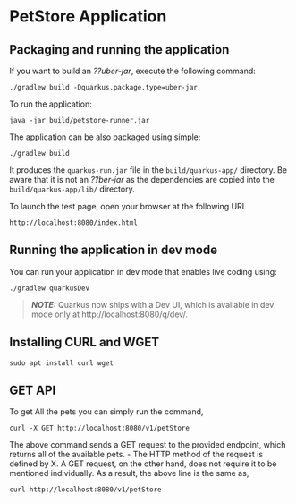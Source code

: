 # PetStore Application

## Packaging and running the application

If you want to build an _??uber-jar_, execute the following command:

    ./gradlew build -Dquarkus.package.type=uber-jar

To run the application:

    java -jar build/petstore-runner.jar

The application can be also packaged using simple:

    ./gradlew build

It produces the `quarkus-run.jar` file in the `build/quarkus-app/` directory.
Be aware that it is not an _??ber-jar_ as the dependencies are copied into the `build/quarkus-app/lib/` directory.

To launch the test page, open your browser at the following URL

    http://localhost:8080/index.html

## Running the application in dev mode

You can run your application in dev mode that enables live coding using:

    ./gradlew quarkusDev

> **_NOTE:_**  Quarkus now ships with a Dev UI, which is available in dev mode only at http://localhost:8080/q/dev/.

## Installing CURL and WGET

    sudo apt install curl wget
    
## GET API

To get All the pets you can simply run the command,
        
    curl -X GET http://localhost:8080/v1/petStore
    
The above command sends a GET request to the provided endpoint, which returns all of the available pets. - The HTTP method of the request is defined by X. A GET request, on the other hand, does not require it to be mentioned individually. As a result, the above line is the same as,

    curl http://localhost:8080/v1/petStore
